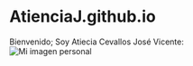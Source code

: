 # AtienciaJ.github.io
</head>
<body>
    <div class="welcome-text">
        Bienvenido; Soy Atiecia Cevallos José Vicente:
    </div>
    <img src="https://i.imgur.com/cM7iSPc.jpg" alt="Mi imagen personal">
</body>
</html>
